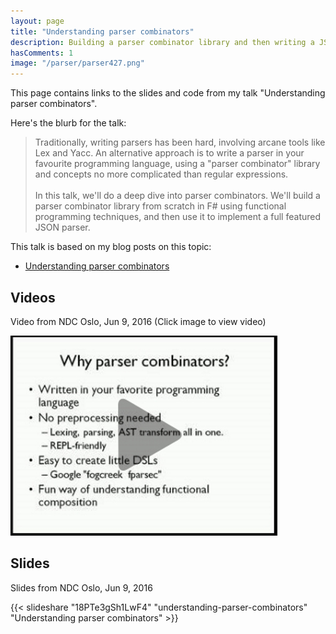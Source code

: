 ```yaml
---
layout: page
title: "Understanding parser combinators"
description: Building a parser combinator library and then writing a JSON parser from scratch
hasComments: 1
image: "/parser/parser427.png"
---
```


This page contains links to the slides and code from my talk "Understanding parser combinators".

Here's the blurb for the talk:


> Traditionally, writing parsers has been hard, involving arcane tools like Lex and Yacc.
> An alternative approach is to write a parser in your favourite programming language,
> using a "parser combinator" library and concepts no more complicated than regular expressions.
> \
> \
> In this talk, we'll do a deep dive into parser combinators.
> We'll build a parser combinator library from scratch in F# using functional programming techniques,
> and then use it to implement a full featured JSON parser.

This talk is based on my blog posts on this topic:

* [Understanding parser combinators](/series/understanding-parser-combinators.html)

## Videos

Video from NDC Oslo, Jun 9, 2016 (Click image to view video)

[![Video from NDC Oslo, Jun 9, 2016](parser427.jpg)](https://goo.gl/Cxa7NR)


## Slides

Slides from NDC Oslo, Jun 9, 2016

{{< slideshare "18PTe3gSh1LwF4" "understanding-parser-combinators" "Understanding parser combinators" >}}


